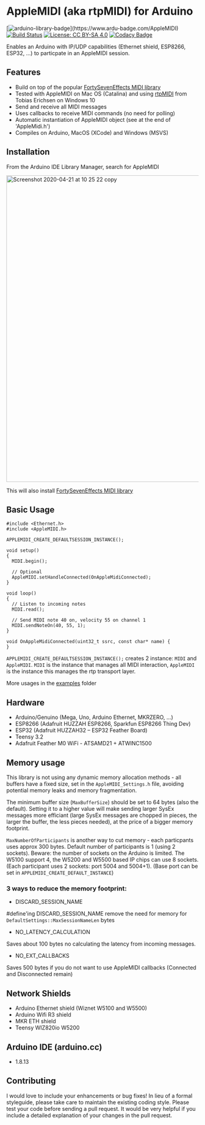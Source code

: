 # AppleMIDI (aka rtpMIDI) for Arduino
[![arduino-library-badge](https://www.ardu-badge.com/badge/AppleMIDI.svg?)](https://www.ardu-badge.com/AppleMIDI) [![Build Status](https://travis-ci.org/lathoub/Arduino-AppleMIDI-Library.svg?branch=master)](https://travis-ci.org/lathoub/Arduino-AppleMIDI-Library) [![License: CC BY-SA 4.0](https://img.shields.io/badge/License-CC%20BY--SA%204.0-lightgrey.svg)](http://creativecommons.org/licenses/by-sa/4.0/) [![Codacy Badge](https://api.codacy.com/project/badge/Grade/c8be2ccc3f104e0588572a39f8106070)](https://app.codacy.com/app/lathoub/Arduino-AppleMIDI-Library?utm_source=github.com&utm_medium=referral&utm_content=lathoub/Arduino-AppleMIDI-Library&utm_campaign=Badge_Grade_Dashboard)

Enables an Arduino with IP/UDP capabilities (Ethernet shield, ESP8266, ESP32, ...) to particpate in an AppleMIDI session.

## Features
* Build on top of the popular [FortySevenEffects MIDI library](https://github.com/FortySevenEffects/arduino_midi_library)
* Tested with AppleMIDI on Mac OS (Catalina) and using [rtpMIDI](https://www.tobias-erichsen.de/software/rtpmidi.html) from Tobias Erichsen on Windows 10
* Send and receive all MIDI messages
* Uses callbacks to receive MIDI commands (no need for polling)
* Automatic instantiation of AppleMIDI object (see at the end of 'AppleMidi.h')
* Compiles on Arduino, MacOS (XCode) and Windows (MSVS)

## Installation
From the Arduino IDE Library Manager, search for AppleMIDI

<img width="801" alt="Screenshot 2020-04-21 at 10 25 22 copy" src="https://user-images.githubusercontent.com/4082369/79904509-09b11000-8415-11ea-9b05-818373479625.png">

This will also install [FortySevenEffects MIDI library](https://github.com/FortySevenEffects/arduino_midi_library)

## Basic Usage
```
#include <Ethernet.h>
#include <AppleMIDI.h>

APPLEMIDI_CREATE_DEFAULTSESSION_INSTANCE(); 

void setup()
{
  MIDI.begin();
  
  // Optional
  AppleMIDI.setHandleConnected(OnAppleMidiConnected);
}

void loop()
{
  // Listen to incoming notes
  MIDI.read();
  
  // Send MIDI note 40 on, velocity 55 on channel 1
  MIDI.sendNoteOn(40, 55, 1);
}

void OnAppleMidiConnected(uint32_t ssrc, const char* name) {
}
```

`APPLEMIDI_CREATE_DEFAULTSESSION_INSTANCE();` creates 2 instance: `MIDI` and `AppleMIDI`. `MIDI` is the instance that manages all MIDI interaction, `AppleMIDI` is the instance this manages the rtp transport layer.


More usages in the [examples](https://github.com/lathoub/Arduino-AppleMIDI-Library/tree/master/examples) folder

## Hardware
* Arduino/Genuino (Mega, Uno, Arduino Ethernet, MKRZERO, ...)
* ESP8266 (Adafruit HUZZAH ESP8266, Sparkfun ESP8266 Thing Dev)
* ESP32 (Adafruit HUZZAH32 – ESP32 Feather Board)
* Teensy 3.2
* Adafruit Feather M0 WiFi - ATSAMD21 + ATWINC1500 
 
## Memory usage
This library is not using any dynamic memory allocation methods - all buffers have a fixed size, set in the `AppleMIDI_Settings.h` file, avoiding potential memory leaks and memory fragmentation.

The minimum buffer size (`MaxBufferSize`) should be set to 64 bytes (also the default). Setting it to a higher value will make sending larger SysEx messages more efficiant (large SysEx messages are chopped in pieces, the larger the buffer, the less pieces needed), at the price of a bigger memory footprint.

`MaxNumberOfParticipants` is another way to cut memory - each particpants uses approx 300 bytes. Default number of participants is 1 (using 2 sockets). 
Beware: the number of sockets on the Arduino is limited. The W5100 support 4, the W5200 and W5500 based IP chips can use 8 sockets. (Each participant uses 2 sockets: port 5004 and 5004+1). (Base port can be set in `APPLEMIDI_CREATE_DEFAULT_INSTANCE`)

### 3 ways to reduce the memory footprint:
* DISCARD_SESSION_NAME

#define'ing DISCARD_SESSION_NAME remove the need for memory for `DefaultSettings::MaxSessionNameLen` bytes

* NO_LATENCY_CALCULATION

Saves about 100 bytes no calculating the latency from incoming messages.

* NO_EXT_CALLBACKS

Saves 500 bytes if you do not want to use AppleMIDI callbacks (Connected and Disconnected remain)
 
## Network Shields
* Arduino Ethernet shield (Wiznet W5100 and W5500)
* Arduino Wifi R3 shield
* MKR ETH shield
* Teensy WIZ820io W5200
 
## Arduino IDE (arduino.cc)
* 1.8.13

## Contributing
I would love to include your enhancements or bug fixes! In lieu of a formal styleguide, please take care to maintain the existing coding style. Please test your code before sending a pull request. It would be very helpful if you include a detailed explanation of your changes in the pull request.
